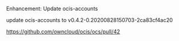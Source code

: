 Enhancement: Update ocis-accounts

update ocis-accounts to v0.4.2-0.20200828150703-2ca83cf4ac20

<https://github.com/owncloud/ocis/ocs/pull/42>
